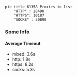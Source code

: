 
```mermaid
pie title 61358 Proxies in list
    "HTTP" : 28490
    "HTTPS": 10187
    "SOCKS" : 30890
```

### Some Info
#### Average Timeout

- mixed: 3.6s
- http: 1.8s
- https: 8.2s
- socks: 5.3s